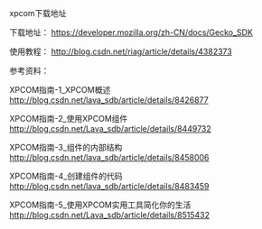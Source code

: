 xpcom下载地址

下载地址： https://developer.mozilla.org/zh-CN/docs/Gecko_SDK

使用教程： http://blog.csdn.net/riag/article/details/4382373



参考资料：

XPCOM指南-1_XPCOM概述
http://blog.csdn.net/lava_sdb/article/details/8426877

XPCOM指南-2_使用XPCOM组件
http://blog.csdn.net/Lava_sdb/article/details/8449732

XPCOM指南-3_组件的内部结构
http://blog.csdn.net/lava_sdb/article/details/8458006


XPCOM指南-4_创建组件的代码
http://blog.csdn.net/lava_sdb/article/details/8483459

XPCOM指南-5_使用XPCOM实用工具简化你的生活
http://blog.csdn.net/Lava_sdb/article/details/8515432


